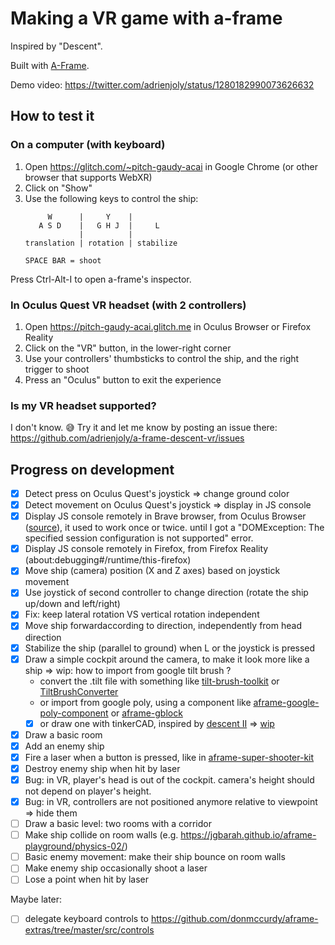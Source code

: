 # Making a VR game with a-frame

Inspired by "Descent".

Built with [A-Frame](https://aframe.io).

Demo video: https://twitter.com/adrienjoly/status/1280182990073626632

## How to test it

### On a computer (with keyboard)

1. Open https://glitch.com/~pitch-gaudy-acai in Google Chrome (or other browser that supports WebXR)
2. Click on "Show"
3. Use the following keys to control the ship:
   ```
        W      |     Y    |
      A S D    |   G H J  |     L
               |          |
   translation | rotation | stabilize
   
   SPACE BAR = shoot
   ```

Press Ctrl-Alt-I to open a-frame's inspector.

### In Oculus Quest VR headset (with 2 controllers)

1. Open https://pitch-gaudy-acai.glitch.me in Oculus Browser or Firefox Reality
2. Click on the "VR" button, in the lower-right corner
3. Use your controllers' thumbsticks to control the ship, and the right trigger to shoot
4. Press an "Oculus" button to exit the experience

### Is my VR headset supported?

I don't know. 😅 Try it and let me know by posting an issue there: https://github.com/adrienjoly/a-frame-descent-vr/issues

## Progress on development

- [x] Detect press on Oculus Quest's joystick => change ground color
- [x] Detect movement on Oculus Quest's joystick => display in JS console
- [x] Display JS console remotely in Brave browser, from Oculus Browser ([source](https://developer.oculus.com/documentation/oculus-browser/browser-remote-debugging/?device=QUEST)), it used to work once or twice. until I got a "DOMException: The specified session configuration is not supported" error.
- [x] Display JS console remotely in Firefox, from Firefox Reality (about:debugging#/runtime/this-firefox)
- [x] Move ship (camera) position (X and Z axes) based on joystick movement
- [x] Use joystick of second controller to change direction (rotate the ship up/down and left/right)
- [x] Fix: keep lateral rotation VS vertical rotation independent
- [x] Move ship forwardaccording to direction, independently from head direction
- [x] Stabilize the ship (parallel to ground) when L or the joystick is pressed
- [x] Draw a simple cockpit around the camera, to make it look more like a ship => wip: how to import from google tilt brush ?
   - convert the .tilt file with something like [tilt-brush-toolkit](https://github.com/googlevr/tilt-brush-toolkit) or [TiltBrushConverter](https://github.com/DrHibbitts/TiltBrushConverter)
   - or import from google poly, using a component like [aframe-google-poly-component](https://github.com/mattrei/aframe-google-poly-component) or [aframe-gblock](https://github.com/archilogic-com/aframe-gblock)
   - [x] or draw one with tinkerCAD, inspired by [descent II](https://lparchive.org/Descent-II/) => [wip](https://www.tinkercad.com/things/is4G4UpZnln-epic-stantia/edit)
- [x] Draw a basic room
- [x] Add an enemy ship
- [x] Fire a laser when a button is pressed, like in [aframe-super-shooter-kit](https://github.com/supermedium/aframe-super-shooter-kit/blob/master/README.md)
- [x] Destroy enemy ship when hit by laser
- [x] Bug: in VR, player's head is out of the cockpit. camera's height should not depend on player's height.
- [x] Bug: in VR, controllers are not positioned anymore relative to viewpoint => hide them
- [ ] Draw a basic level: two rooms with a corridor
- [ ] Make ship collide on room walls (e.g. https://jgbarah.github.io/aframe-playground/physics-02/)
- [ ] Basic enemy movement: make their ship bounce on room walls
- [ ] Make enemy ship occasionally shoot a laser
- [ ] Lose a point when hit by laser

Maybe later:

- [ ] delegate keyboard controls to https://github.com/donmccurdy/aframe-extras/tree/master/src/controls
